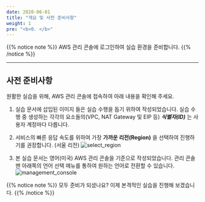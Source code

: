 ```yaml
---
date: 2020-06-01
title: "개요 및 사전 준비사항"
weight: 1
pre: "<b>0. </b>"
---
```


{{% notice note %}}
AWS 관리 콘솔에 로그인하여 실습 환경을 준비합니다.
{{% /notice %}}

----

## 사전 준비사항
원활한 실습을 위해, AWS 관리 콘솔에 접속하여 아래 내용을 확인해 주세요.

1. 실습 문서에 삽입된 이미지 들은 실습 수행을 돕기 위하여 작성되었습니다. 실습 수행 중 생성하는 각각의 요소들의(VPC, NAT Gateway 및 EIP 등) ***식별자(ID)*** 는 사용자 계정마다 다릅니다.

2. 서비스의 빠른 응답 속도를 위하여 가장 **가까운 리전(Region)** 을 선택하여 진행하기를 권장합니다. (서울 리전)
![select_region](/images/prerequisites/gid-00-001.png)

3. 본 실습 문서는 영어(미국) AWS 관리 콘솔을 기준으로 작성되었습니다. 관리 콘솔 맨 아래쪽의 언어 선택 메뉴를 통하여 원하는 언어로 전환할 수 있습니다.
![management_console](/images/prerequisites/gid-00-003.png)

{{% notice note %}}
모두 준비가 되셨나요? 이제 본격적인 실습을 진행해 보겠습니다.
{{% /notice %}}